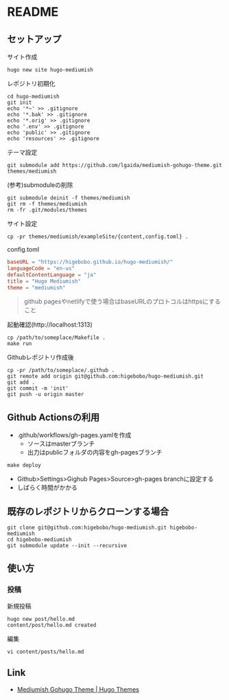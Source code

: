 # README

## セットアップ

サイト作成

```shell
hugo new site hugo-mediumish
```

レポジトリ初期化

```shell
cd hugo-mediumish
git init
echo '*~' >> .gitignore
echo '*.bak' >> .gitignore
echo '*.orig' >> .gitignore
echo '.env' >> .gitignore
echo 'public' >> .gitignore
echo 'resources' >> .gitignore
```

テーマ設定

```shell
git submodule add https://github.com/lgaida/mediumish-gohugo-theme.git themes/mediumish
```

(参考)submoduleの削除

```shell
git submodule deinit -f themes/mediumish
git rm -f themes/mediumish
rm -fr .git/modules/themes
```

サイト設定

```shell
cp -pr themes/mediumish/exampleSite/{content,config.toml} .
```

config.toml

```toml
baseURL = "https://higebobo.github.io/hugo-mediumish/"
languageCode = "en-us"
defaultContentLanguage = "ja"
title = "Hugo Mediumish"
theme = "mediumish"
```

> github pagesやnetlifyで使う場合はbaseURLのプロトコルはhttpsにすること

起動確認(http://localhost:1313)

```shell
cp /path/to/someplace/Makefile .
make run
```

Githubレポジトリ作成後

```shell
cp -pr /path/to/someplace/.github .
git remote add origin git@github.com:higebobo/hugo-mediumish.git
git add .
git commit -m 'init'
git push -u origin master
```

## Github Actionsの利用

* .github/workflows/gh-pages.yamlを作成
    * ソースはmasterブランチ
    * 出力はpublicフォルダの内容をgh-pagesブランチ

```shell
make deploy
```

* Github>Settings>Gighub Pages>Source>gh-pages branchに設定する
* しばらく時間がかかる

## 既存のレポジトリからクローンする場合

```shell
git clone git@github.com:higebobo/hugo-mediumish.git higebobo-mediumish
cd higebobo-mediumish
git submodule update --init --recursive
```

## 使い方

### 投稿

新規投稿

```shell
hugo new post/hello.md
content/post/hello.md created
```

編集

```shell
vi content/posts/hello.md
```

## Link

* [Mediumish Gohugo Theme \| Hugo Themes](https://themes.gohugo.io/mediumish-gohugo-theme/)
